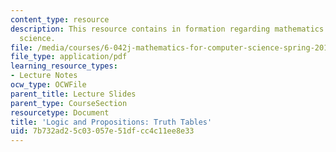 ```yaml
---
content_type: resource
description: This resource contains in formation regarding mathematics for computer
  science.
file: /media/courses/6-042j-mathematics-for-computer-science-spring-2015/7b732ad25c03057e51dfcc4c11ee8e33_MIT6_042JS16_TruthTables.pdf
file_type: application/pdf
learning_resource_types:
- Lecture Notes
ocw_type: OCWFile
parent_title: Lecture Slides
parent_type: CourseSection
resourcetype: Document
title: 'Logic and Propositions: Truth Tables'
uid: 7b732ad2-5c03-057e-51df-cc4c11ee8e33
---
```

